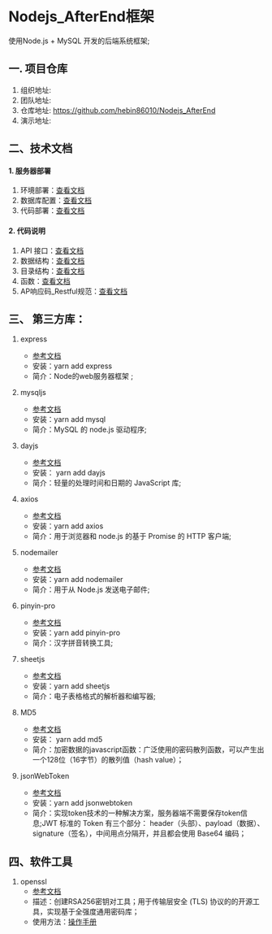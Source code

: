 
# Nodejs_AfterEnd框架
使用Node.js + MySQL 开发的后端系统框架;
## 一. 项目仓库
1. 组织地址: 
2. 团队地址: 
3. 仓库地址: https://github.com/hebin86010/Nodejs_AfterEnd
4. 演示地址:

## 二、技术文档
#### 1. 服务器部署
   1. 环境部署：[查看文档](./doc/%E7%8E%AF%E5%A2%83%E9%83%A8%E7%BD%B2.md) 
   2. 数据库配置：[查看文档](./doc/MySQL%E6%95%B0%E6%8D%AE%E5%BA%93%E9%85%8D%E7%BD%AE.md)
   3. 代码部署：[查看文档](./doc/%E4%BB%A3%E7%A0%81%E9%83%A8%E7%BD%B2.md)
#### 2. 代码说明
   1. API 接口：[查看文档](./doc/API.md)
   2. 数据结构：[查看文档](./doc/数据结构.md)
   3. 目录结构：[查看文档](./doc/目录结构.md)
   4. 函数：[查看文档](./doc/函数.md)
   5. AP响应码_Restful规范：[查看文档](./doc/Restful_AP响应码规范.md)
   
## 三、 第三方库：
1. express
   - [参考文档](https://www.expressjs.com.cn/starter/installing.html)
   - 安装：yarn add express
   - 简介：Node的web服务器框架 ;  
 
2. mysqljs  
   - [参考文档](https://github.com/mysqljs/mysql)
   - 安装：yarn add mysql
   - 简介：MySQL 的 node.js 驱动程序;

3. dayjs
   - [参考文档](https://github.com/iamkun/dayjs/blob/4a7b7d07c885bb9338514c234dbb708e24e9863e/docs/zh-cn/README.zh-CN.md)
   - 安装： yarn add dayjs 
   - 简介：轻量的处理时间和日期的 JavaScript 库;
   
4. axios 
   - [参考文档](https://www.npmjs.com/package/axios)
   - 安装：yarn add axios 	
   - 简介：用于浏览器和 node.js 的基于 Promise 的 HTTP 客户端;

5. nodemailer
   - [参考文档](https://nodemailer.com/about/)
   - 安装：yarn add nodemailer	
   - 简介：用于从 Node.js 发送电子邮件;

6. pinyin-pro
   - [参考文档](https://www.npmjs.com/package/pinyin-pro)
   - 安装：yarn add pinyin-pro	
   - 简介：汉字拼音转换工具;
	
7. sheetjs
   - [参考文档](https://github.com/rockboom/SheetJS-docs-zh-CN)
   - 安装：yarn add sheetjs	 
   - 简介：电子表格格式的解析器和编写器;

8. MD5
   - [参考文档](https://github.com/pvorb/node-md5#readme)
   - 安装： yarn add md5	
   - 简介：加密数据的javascript函数：广泛使用的密码散列函数，可以产生出一个128位（16字节）的散列值（hash value）；

9. jsonWebToken
   - [参考文档](https://github.com/auth0/node-jsonwebtoken#readme)
   - 安装：yarn add jsonwebtoken
   - 简介：实现token技术的一种解决方案，服务器端不需要保存token信息;JWT 标准的 Token 有三个部分：
header（头部）、payload（数据）、signature（签名），中间用点分隔开，并且都会使用 Base64 编码；

## 四、软件工具
1. openssl
   - [参考文档](https://www.openssl.org/)
   - 描述：创建RSA256密钥对工具；用于传输层安全 (TLS) 协议的的开源工具，实现基于全强度通用密码库；
   - 使用方法：[操作手册](./doc/操作手册_openssl.md) 


